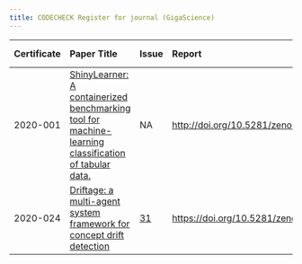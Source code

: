 ```yaml
---
title: CODECHECK Register for journal (GigaScience)
---
```



|Certificate |Paper Title                                                                                          |Issue |Report                                 |Check date |
|:-------|:--------------------------------|:---|:--------------------------|:----------|
|2020-001    |[ShinyLearner: A containerized benchmarking tool for machine-learning classification of tabular data.](https://doi.org/10.1093/gigascience/giaa026)|NA    |http://doi.org/10.5281/zenodo.3674056  |2019-02-14 |
|2020-024    |[Driftage: a multi-agent system framework for concept drift detection ](https://doi.org/10.1093/gigascience/giab030)|[31](https://github.com/codecheckers/register/issues/31)|https://doi.org/10.5281/zenodo.4964880 |2020-12-07 |
